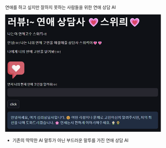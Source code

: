 연애를 하고 싶지만 잘하지 못하는 사람들을 위한 연애 상담 AI

![sweelee.png](sweelee.png)
- 기존의 딱딱한 AI 말투가 아닌 부드러운 말투를 가진 연애 상담 AI
